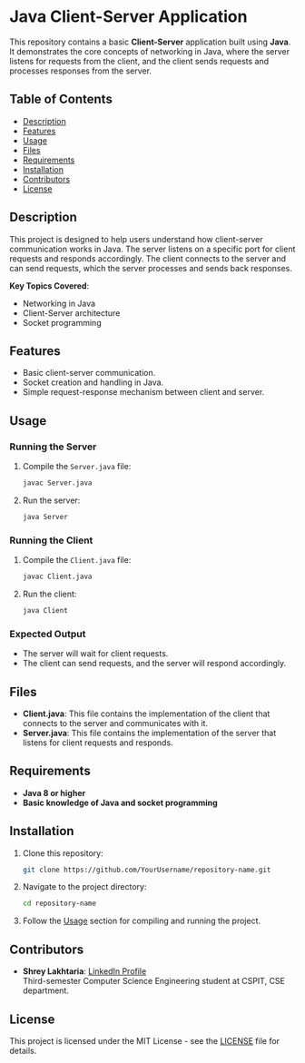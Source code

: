 

# Java Client-Server Application

This repository contains a basic **Client-Server** application built using **Java**. It demonstrates the core concepts of networking in Java, where the server listens for requests from the client, and the client sends requests and processes responses from the server.

## Table of Contents
- [Description](#description)
- [Features](#features)
- [Usage](#usage)
- [Files](#files)
- [Requirements](#requirements)
- [Installation](#installation)
- [Contributors](#contributors)
- [License](#license)

## Description

This project is designed to help users understand how client-server communication works in Java. The server listens on a specific port for client requests and responds accordingly. The client connects to the server and can send requests, which the server processes and sends back responses.

**Key Topics Covered**:
- Networking in Java
- Client-Server architecture
- Socket programming

## Features

- Basic client-server communication.
- Socket creation and handling in Java.
- Simple request-response mechanism between client and server.

## Usage

### Running the Server
1. Compile the `Server.java` file:
   ```bash
   javac Server.java
   ```
2. Run the server:
   ```bash
   java Server
   ```

### Running the Client
1. Compile the `Client.java` file:
   ```bash
   javac Client.java
   ```
2. Run the client:
   ```bash
   java Client
   ```

### Expected Output
- The server will wait for client requests.
- The client can send requests, and the server will respond accordingly.

## Files

- **Client.java**: This file contains the implementation of the client that connects to the server and communicates with it.
- **Server.java**: This file contains the implementation of the server that listens for client requests and responds.

## Requirements

- **Java 8 or higher**
- **Basic knowledge of Java and socket programming**

## Installation

1. Clone this repository:
   ```bash
   git clone https://github.com/YourUsername/repository-name.git
   ```
2. Navigate to the project directory:
   ```bash
   cd repository-name
   ```
3. Follow the [Usage](#usage) section for compiling and running the project.

## Contributors

- **Shrey Lakhtaria**: [LinkedIn Profile](https://www.linkedin.com/in/shrey-lakhtaria)  
Third-semester Computer Science Engineering student at CSPIT, CSE department.

## License

This project is licensed under the MIT License - see the [LICENSE](LICENSE) file for details.
